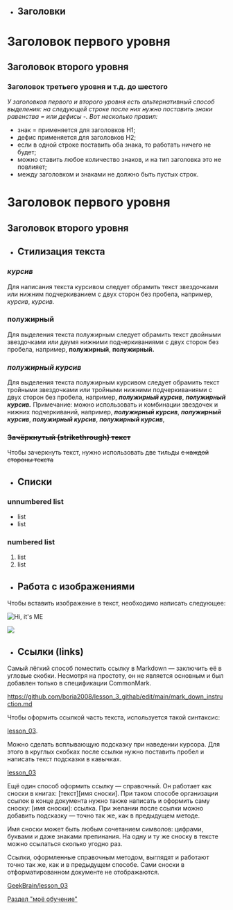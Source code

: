 * ## Заголовки
# Заголовок первого уровня
## Заголовок второго уровня 
### Заголовок третьего уровня и т.д. до шестого

*У заголовков первого и второго уровня есть альтернативный способ выделения: на следующей строке после них нужно поставить знаки равенства = или дефисы -. Вот несколько правил:*

* знак = применяется для заголовков H1;
* дефис применяется для заголовков H2;
* если в одной строке поставить оба знака, то работать ничего не будет;
* можно ставить любое количество знаков, и на тип заголовка это не повлияет;
* между заголовком и знаками не должно быть пустых строк.

Заголовок первого уровня
=====
Заголовок второго уровня
-------------

* ## Стилизация текста
### _курсив_
Для написания текста курсивом следует обрамить текст звездочками или нижним подчеркиванием с двух сторон без пробела, например,  *курсив*, _курсив._
### __полужирный__
Для выделения текста полужирным следует обрамить текст двойными звездочками или двумя нижними подчеркиваниями с двух сторон без пробела, например,  **полужирный**, __полужирный.__
### *__полужирный курсив__*
Для выделения текста полужирным курсивом следует обрамить текст тройными звездочками или тройными нижними подчеркиваниями с двух сторон без пробела, например,  ***полужирный курсив***, ___полужирный курсив.___
Примечание: можно использовать и комбинации звездочек и нижних подчеркиваний, например, *__полужирный курсив__*,  __*полужирный курсив*__,   **_полужирный курсив_**, _**полужирный курсив**_,

### ~~Зачёркнутый (strikethrough) текст~~
Чтобы зачеркнуть текст, нужно использовать две тильды ~~с каждой стороны текста~~ 

* ## Списки
 ### unnumbered list
* list
* list
### numbered list
1. list
2. list
  
* ## Работа с изображениями
Чтобы вставить изображение в текст, необходимо написать следующее:

![Hi, it's ME](Me.jpg)

![](Me.jpg)
* ## Ссылки (links)
Самый лёгкий способ поместить ссылку в Markdown — заключить её в угловые скобки. Несмотря на простоту, он не является основным и был добавлен только в спецификации CommonMark.

<https://github.com/boria2008/lesson_3_githab/edit/main/mark_down_instruction.md>

Чтобы оформить ссылкой часть текста, используется такой синтаксис:

[lesson_03](https://gb.ru/lessons/381836). 

Можно сделать всплывающую подсказку при наведении курсора. Для этого в круглых скобках после ссылки нужно поставить пробел и написать текст подсказки в кавычках.

[lesson_03](https://gb.ru/lessons/381836 "Нажми, чтобы перейти на третий урок")

Ещё один способ оформить ссылку — справочный. Он работает как сноски в книгах: [текст][имя сноски]. При таком способе организации ссылок в конце документа нужно также написать и оформить саму сноску: [имя сноски]: ссылка. При желании после ссылки можно добавить подсказку — точно так же, как в предыдущем методе.

Имя сноски может быть любым сочетанием символов: цифрами, буквами и даже знаками препинания. На одну и ту же сноску в тексте можно ссылаться сколько угодно раз.

Ссылки, оформленные справочным методом, выглядят и работают точно так же, как и в предыдущем способе. Сами сноски в отформатированном документе не отображаются.

[GeekBrain/lesson_03][1] 


[1]:https://gb.ru/lessons/381836 "Нажми для перехода к третьей лекции"

[Раздел "моё обучение"][code]

[code]:https://gb.ru/education "всплывающая подсказка"